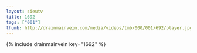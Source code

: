 ```yaml
--- 
layout: sieutv
title: 1692
tags: ["001"]
thumb: http://drainmainvein.com/media/videos/tmb/000/001/692/player.jpg
---
```

{% include drainmainvein key="1692" %} 
